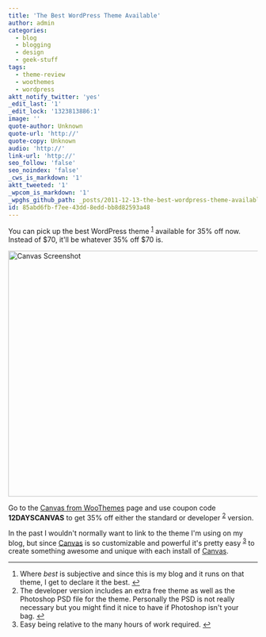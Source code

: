 ```yaml
---
title: 'The Best WordPress Theme Available'
author: admin
categories:
  - blog
  - blogging
  - design
  - geek-stuff
tags:
  - theme-review
  - woothemes
  - wordpress
aktt_notify_twitter: 'yes'
_edit_last: '1'
_edit_lock: '1323813886:1'
image: ''
quote-author: Unknown
quote-url: 'http://'
quote-copy: Unknown
audio: 'http://'
link-url: 'http://'
seo_follow: 'false'
seo_noindex: 'false'
_cws_is_markdown: '1'
aktt_tweeted: '1'
_wpcom_is_markdown: '1'
_wpghs_github_path: _posts/2011-12-13-the-best-wordpress-theme-available.md
id: 85abd6fb-f7ee-43dd-8edd-bb8d82593a48
---
```

<p>You can pick up the best WordPress theme <sup id="fnref-19893:1"><a href="#fn-19893:1" rel="footnote">1</a></sup> available for 35% off now. Instead of $70, it'll be whatever 35% off $70 is.</p>
<p><a href="https://chrisenns.com/wp-content/uploads/2011/12/Canvas-Screenshot.png"><img src="https://chrisenns.com/wp-content/uploads/2011/12/Canvas-Screenshot-725x563.png" alt="Canvas Screenshot" title="Canvas Screenshot" width="640" height="496" class="aligncenter size-large wp-image-19894" /></a></p>
<p>Go to the <a href="http://bit.ly/sQlT7I">Canvas from WooThemes</a> page and use coupon code <strong>12DAYSCANVAS</strong> to get 35% off either the standard or developer <sup id="fnref-19893:2"><a href="#fn-19893:2" rel="footnote">2</a></sup> version.</p>
<p>In the past I wouldn't normally want to link to the theme I'm using on my blog, but since <a href="http://bit.ly/sQlT7I">Canvas</a> is so customizable and powerful it's pretty easy <sup id="fnref-19893:3"><a href="#fn-19893:3" rel="footnote">3</a></sup> to create something awesome and unique with each install of <a href="http://bit.ly/sQlT7I">Canvas</a>.</p>
<div class="footnotes">
<hr />
<ol>
<li id="fn-19893:1">
Where <em>best</em> is subjective and since this is my blog and it runs on that theme, I get to declare it the best.&#160;<a href="#fnref-19893:1" rev="footnote">&#8617;</a>
</li>
<li id="fn-19893:2">
The developer version includes an extra free theme as well as the Photoshop PSD file for the theme. Personally the PSD is not really necessary but you might find it nice to have if Photoshop isn't your bag.&#160;<a href="#fnref-19893:2" rev="footnote">&#8617;</a>
</li>
<li id="fn-19893:3">
Easy being relative to the many hours of work required.&#160;<a href="#fnref-19893:3" rev="footnote">&#8617;</a>
</li>
</ol>
</div>
